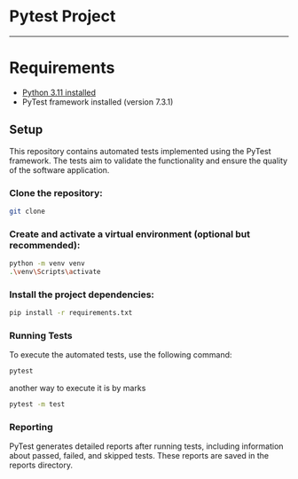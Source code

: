 # Pytest Project

***

# Requirements

- [Python 3.11 installed](https://www.python.org/)
- PyTest framework installed (version 7.3.1)

## Setup
This repository contains automated tests implemented using the PyTest framework. The tests aim to validate the functionality and ensure the quality of the software application.


### Clone the repository:

```bash
git clone 
```


### Create and activate a virtual environment (optional but recommended):

```bash
python -m venv venv
.\venv\Scripts\activate 
```

### Install the project dependencies:

```bash
pip install -r requirements.txt
```

### Running Tests
To execute the automated tests, use the following command:

```bash
pytest
```
another way to execute it is by marks

```bash
pytest -m test
```
### Reporting
PyTest generates detailed reports after running tests, including information about passed, failed, and skipped tests. These reports are saved in the reports directory.


